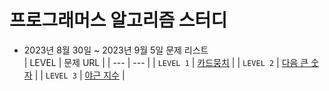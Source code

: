# 프로그래머스 알고리즘 스터디
- 2023년 8월 30일 ~ 2023년 9월 5일 문제 리스트   
  | LEVEL | 문제 URL |
  | --- | --- |
  | `LEVEL 1` | [카드뭉치](https://school.programmers.co.kr/learn/courses/30/lessons/159994) |
  | `LEVEL 2` | [다음 큰 숫자](https://school.programmers.co.kr/learn/courses/30/lessons/12911) |
  | `LEVEL 3` | [야근 지수](https://school.programmers.co.kr/learn/courses/30/lessons/12927) |